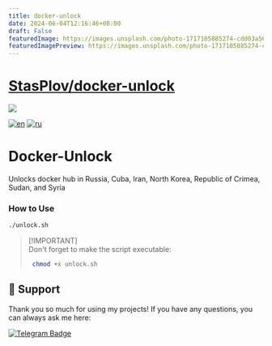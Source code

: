 ```yaml
---
title: docker-unlock
date: 2024-06-04T12:16:46+08:00
draft: False
featuredImage: https://images.unsplash.com/photo-1717105885274-cdd03a56f69c?ixid=M3w0NjAwMjJ8MHwxfHJhbmRvbXx8fHx8fHx8fDE3MTc0NzQ1ODF8&ixlib=rb-4.0.3
featuredImagePreview: https://images.unsplash.com/photo-1717105885274-cdd03a56f69c?ixid=M3w0NjAwMjJ8MHwxfHJhbmRvbXx8fHx8fHx8fDE3MTc0NzQ1ODF8&ixlib=rb-4.0.3
---
```


# [StasPlov/docker-unlock](https://github.com/StasPlov/docker-unlock)

<meta name='Разблокировать докер' content='Докер, Разблокировать, Разблокировка докера'>

<p align="left">
  <a href="https://skillicons.dev">
    <img src="https://skillicons.dev/icons?i=ubuntu,bash" />
  </a>
</p>

[![en](https://img.shields.io/badge/lang-en-red.svg)](https://github.com/StasPlov/docker-unlock/blob/master/README.md)
[![ru](https://img.shields.io/badge/lang-ru-blue.svg)](https://github.com/StasPlov/docker-unlock/blob/master/README.ru.md)

# Docker-Unlock
Unlocks docker hub in Russia, Cuba, Iran, North Korea, Republic of Crimea, Sudan, and Syria

### How to Use
```bash
./unlock.sh
```

> [!IMPORTANT]\
> Don't forget to make the script executable:
>```bash
>  chmod +x unlock.sh
> ```

## 💖 Support

Thank you so much for using my projects! If you have any questions, you can always ask me here:

[![Telegram Badge](https://img.shields.io/badge/Telegram-blue?style=for-the-badge&logo=telegram&logoColor=white)](https://t.me/StasPlov)
